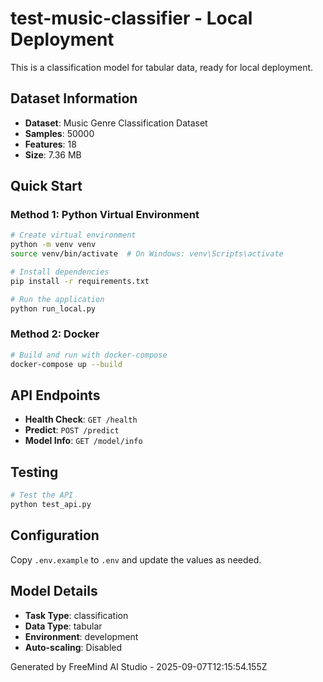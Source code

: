 # test-music-classifier - Local Deployment

This is a classification model for tabular data, ready for local deployment.

## Dataset Information

- **Dataset**: Music Genre Classification Dataset
- **Samples**: 50000
- **Features**: 18
- **Size**: 7.36 MB


## Quick Start

### Method 1: Python Virtual Environment
```bash
# Create virtual environment
python -m venv venv
source venv/bin/activate  # On Windows: venv\Scripts\activate

# Install dependencies
pip install -r requirements.txt

# Run the application
python run_local.py
```

### Method 2: Docker
```bash
# Build and run with docker-compose
docker-compose up --build
```

## API Endpoints

- **Health Check**: `GET /health`
- **Predict**: `POST /predict`
- **Model Info**: `GET /model/info`

## Testing

```bash
# Test the API
python test_api.py
```

## Configuration

Copy `.env.example` to `.env` and update the values as needed.

## Model Details

- **Task Type**: classification
- **Data Type**: tabular
- **Environment**: development
- **Auto-scaling**: Disabled

Generated by FreeMind AI Studio - 2025-09-07T12:15:54.155Z
